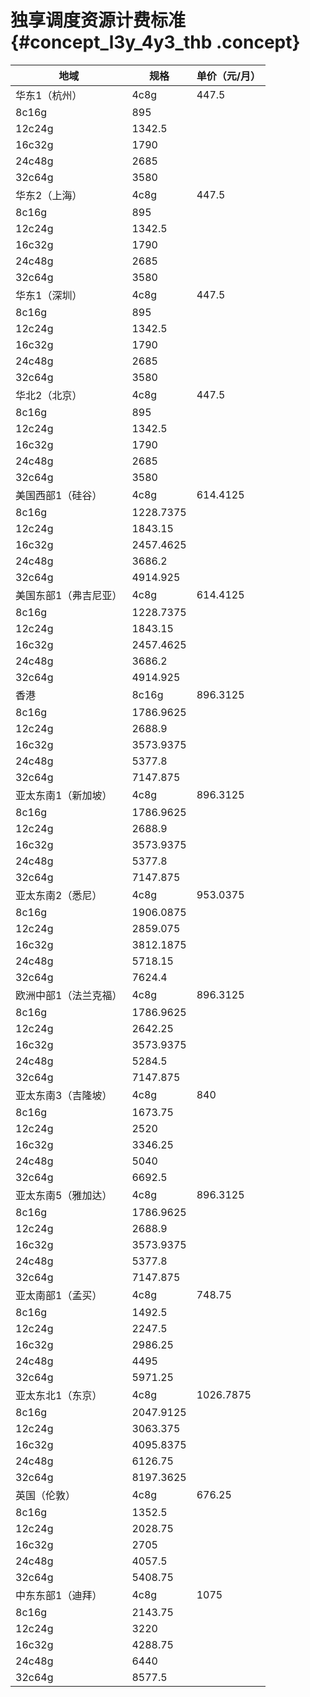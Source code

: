 # 独享调度资源计费标准 {#concept_l3y_4y3_thb .concept}

|地域|规格|单价（元/月）|
|--|--|-------|
|华东1（杭州）|4c8g|447.5|
|8c16g|895|
|12c24g|1342.5|
|16c32g|1790|
|24c48g|2685|
|32c64g|3580|
|华东2（上海）|4c8g|447.5|
|8c16g|895|
|12c24g|1342.5|
|16c32g|1790|
|24c48g|2685|
|32c64g|3580|
|华东1（深圳）|4c8g|447.5|
|8c16g|895|
|12c24g|1342.5|
|16c32g|1790|
|24c48g|2685|
|32c64g|3580|
|华北2（北京）|4c8g|447.5|
|8c16g|895|
|12c24g|1342.5|
|16c32g|1790|
|24c48g|2685|
|32c64g|3580|
|美国西部1（硅谷）|4c8g|614.4125|
|8c16g|1228.7375|
|12c24g|1843.15|
|16c32g|2457.4625|
|24c48g|3686.2|
|32c64g|4914.925|
|美国东部1（弗吉尼亚）|4c8g|614.4125|
|8c16g|1228.7375|
|12c24g|1843.15|
|16c32g|2457.4625|
|24c48g|3686.2|
|32c64g|4914.925|
|香港|8c16g|896.3125|
|8c16g|1786.9625|
|12c24g|2688.9|
|16c32g|3573.9375|
|24c48g|5377.8|
|32c64g|7147.875|
|亚太东南1（新加坡）|4c8g|896.3125|
|8c16g|1786.9625|
|12c24g|2688.9|
|16c32g|3573.9375|
|24c48g|5377.8|
|32c64g|7147.875|
|亚太东南2（悉尼）|4c8g|953.0375|
|8c16g|1906.0875|
|12c24g|2859.075|
|16c32g|3812.1875|
|24c48g|5718.15|
|32c64g|7624.4|
|欧洲中部1（法兰克福）|4c8g|896.3125|
|8c16g|1786.9625|
|12c24g|2642.25|
|16c32g|3573.9375|
|24c48g|5284.5|
|32c64g|7147.875|
|亚太东南3（吉隆坡）|4c8g|840|
|8c16g|1673.75|
|12c24g|2520|
|16c32g|3346.25|
|24c48g|5040|
|32c64g|6692.5|
|亚太东南5（雅加达）|4c8g|896.3125|
|8c16g|1786.9625|
|12c24g|2688.9|
|16c32g|3573.9375|
|24c48g|5377.8|
|32c64g|7147.875|
|亚太南部1（孟买）|4c8g|748.75|
|8c16g|1492.5|
|12c24g|2247.5|
|16c32g|2986.25|
|24c48g|4495|
|32c64g|5971.25|
|亚太东北1（东京）|4c8g|1026.7875|
|8c16g|2047.9125|
|12c24g|3063.375|
|16c32g|4095.8375|
|24c48g|6126.75|
|32c64g|8197.3625|
|英国（伦敦）|4c8g|676.25|
|8c16g|1352.5|
|12c24g|2028.75|
|16c32g|2705|
|24c48g|4057.5|
|32c64g|5408.75|
|中东东部1（迪拜）|4c8g|1075|
|8c16g|2143.75|
|12c24g|3220|
|16c32g|4288.75|
|24c48g|6440|
|32c64g|8577.5|

